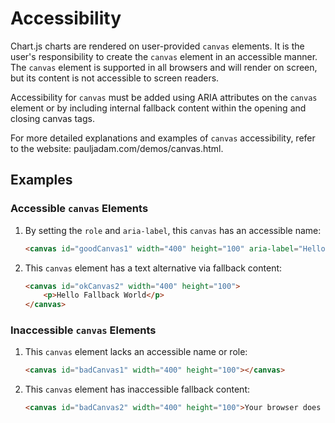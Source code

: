# Accessibility

Chart.js charts are rendered on user-provided `canvas` elements. It is the user's responsibility to create the `canvas` element in an accessible manner. The `canvas` element is supported in all browsers and will render on screen, but its content is not accessible to screen readers.

Accessibility for `canvas` must be added using ARIA attributes on the `canvas` element or by including internal fallback content within the opening and closing canvas tags. 

For more detailed explanations and examples of `canvas` accessibility, refer to the website: pauljadam.com/demos/canvas.html.

## Examples

### Accessible `canvas` Elements

1. By setting the `role` and `aria-label`, this `canvas` has an accessible name:
   ```html
   <canvas id="goodCanvas1" width="400" height="100" aria-label="Hello ARIA World" role="img"></canvas>
   ```

2. This `canvas` element has a text alternative via fallback content:
   ```html
   <canvas id="okCanvas2" width="400" height="100">
       <p>Hello Fallback World</p>
   </canvas>
   ```

### Inaccessible `canvas` Elements

1. This `canvas` element lacks an accessible name or role:
   ```html
   <canvas id="badCanvas1" width="400" height="100"></canvas>
   ```

2. This `canvas` element has inaccessible fallback content:
   ```html
   <canvas id="badCanvas2" width="400" height="100">Your browser does not support the canvas element.</canvas>
   ```